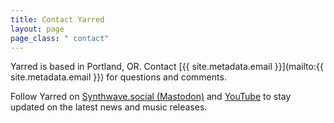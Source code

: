 ```yaml
---
title: Contact Yarred
layout: page
page_class: " contact"
---
```


Yarred is based in Portland, OR. Contact [{{ site.metadata.email }}](mailto:{{ site.metadata.email }}) for questions and comments.

Follow Yarred on <a href="https://synthwave.social/@yarred" target="_blank">Synthwave.social (Mastodon)</a> and <a href="https://www.youtube.com/channel/UCpaBX38ztiC2NIAYsYt29yg" target="_blank">YouTube</a> to stay updated on the latest news and music releases.